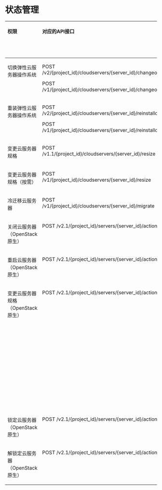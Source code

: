 # 状态管理<a name="ecs_06_0003"></a>

<a name="table12570457816"></a>
<table><thead align="left"><tr id="row2025712451682"><th class="cellrowborder" valign="top" width="14.57%" id="mcps1.1.7.1.1"><p id="p1959712364512"><a name="p1959712364512"></a><a name="p1959712364512"></a>权限</p>
</th>
<th class="cellrowborder" valign="top" width="25.77%" id="mcps1.1.7.1.2"><p id="p72571745883"><a name="p72571745883"></a><a name="p72571745883"></a>对应的API接口</p>
</th>
<th class="cellrowborder" valign="top" width="20.72%" id="mcps1.1.7.1.3"><p id="p162571745883"><a name="p162571745883"></a><a name="p162571745883"></a>授权项（Action）</p>
</th>
<th class="cellrowborder" valign="top" width="17.36%" id="mcps1.1.7.1.4"><p id="p22519318453"><a name="p22519318453"></a><a name="p22519318453"></a>依赖的授权项</p>
</th>
<th class="cellrowborder" valign="top" width="12.21%" id="mcps1.1.7.1.5"><p id="p12900195215510"><a name="p12900195215510"></a><a name="p12900195215510"></a>IAM项目</p>
<p id="p12578131324712"><a name="p12578131324712"></a><a name="p12578131324712"></a>(Project)</p>
</th>
<th class="cellrowborder" valign="top" width="9.370000000000001%" id="mcps1.1.7.1.6"><p id="p1999212348459"><a name="p1999212348459"></a><a name="p1999212348459"></a>企业项目</p>
<p id="p1026502118478"><a name="p1026502118478"></a><a name="p1026502118478"></a>(Enterprise Project)</p>
</th>
</tr>
</thead>
<tbody><tr id="row43301239171419"><td class="cellrowborder" valign="top" width="14.57%" headers="mcps1.1.7.1.1 "><p id="p1715602614464"><a name="p1715602614464"></a><a name="p1715602614464"></a>切换弹性云服务器操作系统</p>
</td>
<td class="cellrowborder" valign="top" width="25.77%" headers="mcps1.1.7.1.2 "><p id="p1478183141917"><a name="p1478183141917"></a><a name="p1478183141917"></a>POST /v2/{project_id}/cloudservers/{server_id}/changeos</p>
<p id="p144788317197"><a name="p144788317197"></a><a name="p144788317197"></a>POST /v1/{project_id}/cloudservers/{server_id}/changeos</p>
</td>
<td class="cellrowborder" valign="top" width="20.72%" headers="mcps1.1.7.1.3 "><p id="p06381852369"><a name="p06381852369"></a><a name="p06381852369"></a>ecs:cloudServers:changeOS</p>
</td>
<td class="cellrowborder" valign="top" width="17.36%" headers="mcps1.1.7.1.4 "><p id="p102516317459"><a name="p102516317459"></a><a name="p102516317459"></a>-</p>
</td>
<td class="cellrowborder" valign="top" width="12.21%" headers="mcps1.1.7.1.5 "><p id="p6972173513280"><a name="p6972173513280"></a><a name="p6972173513280"></a>√</p>
</td>
<td class="cellrowborder" valign="top" width="9.370000000000001%" headers="mcps1.1.7.1.6 "><p id="p1661123005817"><a name="p1661123005817"></a><a name="p1661123005817"></a>√</p>
</td>
</tr>
<tr id="row1225714451388"><td class="cellrowborder" valign="top" width="14.57%" headers="mcps1.1.7.1.1 "><p id="p12156326154614"><a name="p12156326154614"></a><a name="p12156326154614"></a>重装弹性云服务器操作系统</p>
</td>
<td class="cellrowborder" valign="top" width="25.77%" headers="mcps1.1.7.1.2 "><p id="p54781035190"><a name="p54781035190"></a><a name="p54781035190"></a>POST /v2/{project_id}/cloudservers/{server_id}/reinstallos</p>
<p id="p134786313191"><a name="p134786313191"></a><a name="p134786313191"></a>POST /v1/{project_id}/cloudservers/{server_id}/reinstallos</p>
</td>
<td class="cellrowborder" valign="top" width="20.72%" headers="mcps1.1.7.1.3 "><p id="p8605951769"><a name="p8605951769"></a><a name="p8605951769"></a>ecs:cloudServers:rebuild</p>
</td>
<td class="cellrowborder" valign="top" width="17.36%" headers="mcps1.1.7.1.4 "><p id="p325183111458"><a name="p325183111458"></a><a name="p325183111458"></a>-</p>
</td>
<td class="cellrowborder" valign="top" width="12.21%" headers="mcps1.1.7.1.5 "><p id="p1455873517589"><a name="p1455873517589"></a><a name="p1455873517589"></a>√</p>
</td>
<td class="cellrowborder" valign="top" width="9.370000000000001%" headers="mcps1.1.7.1.6 "><p id="p145586350585"><a name="p145586350585"></a><a name="p145586350585"></a>√</p>
</td>
</tr>
<tr id="row39793162377"><td class="cellrowborder" valign="top" width="14.57%" headers="mcps1.1.7.1.1 "><p id="p3156162624610"><a name="p3156162624610"></a><a name="p3156162624610"></a>变更云服务器规格</p>
</td>
<td class="cellrowborder" valign="top" width="25.77%" headers="mcps1.1.7.1.2 "><p id="p79800164370"><a name="p79800164370"></a><a name="p79800164370"></a>POST /v1.1/{project_id}/cloudservers/{server_id}/resize</p>
</td>
<td class="cellrowborder" valign="top" width="20.72%" headers="mcps1.1.7.1.3 "><p id="p10731124916617"><a name="p10731124916617"></a><a name="p10731124916617"></a>ecs:cloudServers:resize</p>
</td>
<td class="cellrowborder" valign="top" width="17.36%" headers="mcps1.1.7.1.4 "><p id="p525113110458"><a name="p525113110458"></a><a name="p525113110458"></a>-</p>
</td>
<td class="cellrowborder" valign="top" width="12.21%" headers="mcps1.1.7.1.5 "><p id="p118621837115815"><a name="p118621837115815"></a><a name="p118621837115815"></a>√</p>
</td>
<td class="cellrowborder" valign="top" width="9.370000000000001%" headers="mcps1.1.7.1.6 "><p id="p18862173714588"><a name="p18862173714588"></a><a name="p18862173714588"></a>√</p>
</td>
</tr>
<tr id="row113711517144014"><td class="cellrowborder" valign="top" width="14.57%" headers="mcps1.1.7.1.1 "><p id="p71569268463"><a name="p71569268463"></a><a name="p71569268463"></a>变更云服务器规格（按需）</p>
</td>
<td class="cellrowborder" valign="top" width="25.77%" headers="mcps1.1.7.1.2 "><p id="p204781139197"><a name="p204781139197"></a><a name="p204781139197"></a>POST /v1/{project_id}/cloudservers/{server_id}/resize</p>
</td>
<td class="cellrowborder" valign="top" width="20.72%" headers="mcps1.1.7.1.3 "><p id="p148961148062"><a name="p148961148062"></a><a name="p148961148062"></a>ecs:cloudServers:resize</p>
</td>
<td class="cellrowborder" valign="top" width="17.36%" headers="mcps1.1.7.1.4 "><p id="p20253311457"><a name="p20253311457"></a><a name="p20253311457"></a>-</p>
</td>
<td class="cellrowborder" valign="top" width="12.21%" headers="mcps1.1.7.1.5 "><p id="p623219398588"><a name="p623219398588"></a><a name="p623219398588"></a>√</p>
</td>
<td class="cellrowborder" valign="top" width="9.370000000000001%" headers="mcps1.1.7.1.6 "><p id="p3232183915813"><a name="p3232183915813"></a><a name="p3232183915813"></a>√</p>
</td>
</tr>
<tr id="row12332174073420"><td class="cellrowborder" valign="top" width="14.57%" headers="mcps1.1.7.1.1 "><p id="p51561326194611"><a name="p51561326194611"></a><a name="p51561326194611"></a>冷迁移云服务器</p>
</td>
<td class="cellrowborder" valign="top" width="25.77%" headers="mcps1.1.7.1.2 "><p id="p1497201991811"><a name="p1497201991811"></a><a name="p1497201991811"></a>POST /v1/{project_id}/cloudservers/{server_id}/migrate</p>
</td>
<td class="cellrowborder" valign="top" width="20.72%" headers="mcps1.1.7.1.3 "><p id="p118331747167"><a name="p118331747167"></a><a name="p118331747167"></a>ecs:cloudServers:migrate</p>
</td>
<td class="cellrowborder" valign="top" width="17.36%" headers="mcps1.1.7.1.4 "><p id="p1925183114519"><a name="p1925183114519"></a><a name="p1925183114519"></a>-</p>
</td>
<td class="cellrowborder" valign="top" width="12.21%" headers="mcps1.1.7.1.5 "><p id="p17773154119589"><a name="p17773154119589"></a><a name="p17773154119589"></a>√</p>
</td>
<td class="cellrowborder" valign="top" width="9.370000000000001%" headers="mcps1.1.7.1.6 "><p id="p1677314105816"><a name="p1677314105816"></a><a name="p1677314105816"></a>√</p>
</td>
</tr>
<tr id="row52571745582"><td class="cellrowborder" valign="top" width="14.57%" headers="mcps1.1.7.1.1 "><p id="p81565268467"><a name="p81565268467"></a><a name="p81565268467"></a>关闭云服务器（OpenStack原生）</p>
</td>
<td class="cellrowborder" valign="top" width="25.77%" headers="mcps1.1.7.1.2 "><p id="p032112243919"><a name="p032112243919"></a><a name="p032112243919"></a>POST /v2.1/{project_id}/servers/{server_id}/action</p>
</td>
<td class="cellrowborder" valign="top" width="20.72%" headers="mcps1.1.7.1.3 "><p id="p181016445618"><a name="p181016445618"></a><a name="p181016445618"></a>ecs:servers:stop</p>
</td>
<td class="cellrowborder" valign="top" width="17.36%" headers="mcps1.1.7.1.4 "><p id="p82516310456"><a name="p82516310456"></a><a name="p82516310456"></a>ecs:servers:get</p>
</td>
<td class="cellrowborder" valign="top" width="12.21%" headers="mcps1.1.7.1.5 "><p id="p10535183195917"><a name="p10535183195917"></a><a name="p10535183195917"></a>√</p>
</td>
<td class="cellrowborder" valign="top" width="9.370000000000001%" headers="mcps1.1.7.1.6 "><p id="p499283424513"><a name="p499283424513"></a><a name="p499283424513"></a>×</p>
</td>
</tr>
<tr id="row172571445985"><td class="cellrowborder" valign="top" width="14.57%" headers="mcps1.1.7.1.1 "><p id="p1815642654615"><a name="p1815642654615"></a><a name="p1815642654615"></a>重启云服务器（OpenStack原生）</p>
</td>
<td class="cellrowborder" valign="top" width="25.77%" headers="mcps1.1.7.1.2 "><p id="p19321824193"><a name="p19321824193"></a><a name="p19321824193"></a>POST /v2.1/{project_id}/servers/{server_id}/action</p>
</td>
<td class="cellrowborder" valign="top" width="20.72%" headers="mcps1.1.7.1.3 "><p id="p1614411381460"><a name="p1614411381460"></a><a name="p1614411381460"></a>ecs:servers:reboot</p>
</td>
<td class="cellrowborder" valign="top" width="17.36%" headers="mcps1.1.7.1.4 "><p id="p3853103619618"><a name="p3853103619618"></a><a name="p3853103619618"></a>ecs:servers:get</p>
</td>
<td class="cellrowborder" valign="top" width="12.21%" headers="mcps1.1.7.1.5 "><p id="p079901011597"><a name="p079901011597"></a><a name="p079901011597"></a>√</p>
</td>
<td class="cellrowborder" valign="top" width="9.370000000000001%" headers="mcps1.1.7.1.6 "><p id="p6799610145918"><a name="p6799610145918"></a><a name="p6799610145918"></a>×</p>
</td>
</tr>
<tr id="row1525717451489"><td class="cellrowborder" valign="top" width="14.57%" headers="mcps1.1.7.1.1 "><p id="p9156326134617"><a name="p9156326134617"></a><a name="p9156326134617"></a>变更云服务器规格（OpenStack原生）</p>
</td>
<td class="cellrowborder" valign="top" width="25.77%" headers="mcps1.1.7.1.2 "><p id="p032110243914"><a name="p032110243914"></a><a name="p032110243914"></a>POST /v2.1/{project_id}/servers/{server_id}/action</p>
</td>
<td class="cellrowborder" valign="top" width="20.72%" headers="mcps1.1.7.1.3 "><p id="p1368916142613"><a name="p1368916142613"></a><a name="p1368916142613"></a>ecs:servers:resize</p>
</td>
<td class="cellrowborder" valign="top" width="17.36%" headers="mcps1.1.7.1.4 "><p id="p0991141512613"><a name="p0991141512613"></a><a name="p0991141512613"></a>ecs:servers:get</p>
<p id="p1965615165619"><a name="p1965615165619"></a><a name="p1965615165619"></a>evs:volumes:list</p>
<p id="p11367151720612"><a name="p11367151720612"></a><a name="p11367151720612"></a>evs:volumes:create</p>
<p id="p1122131816617"><a name="p1122131816617"></a><a name="p1122131816617"></a>evs:volumes:get</p>
<p id="p1910417195616"><a name="p1910417195616"></a><a name="p1910417195616"></a>evs:volumes:attach</p>
<p id="p1118132010614"><a name="p1118132010614"></a><a name="p1118132010614"></a>evs:volumes:detach</p>
<p id="p92786211867"><a name="p92786211867"></a><a name="p92786211867"></a>evs:volumes:manage</p>
<p id="p417182214619"><a name="p417182214619"></a><a name="p417182214619"></a>vpc:ports:get</p>
<p id="p14715182215619"><a name="p14715182215619"></a><a name="p14715182215619"></a>vpc:ports:update</p>
<p id="p5478623462"><a name="p5478623462"></a><a name="p5478623462"></a>vpc:ports:creare</p>
<p id="p05736241867"><a name="p05736241867"></a><a name="p05736241867"></a>vpc:ports:delete</p>
</td>
<td class="cellrowborder" valign="top" width="12.21%" headers="mcps1.1.7.1.5 "><p id="p1911241315919"><a name="p1911241315919"></a><a name="p1911241315919"></a>√</p>
</td>
<td class="cellrowborder" valign="top" width="9.370000000000001%" headers="mcps1.1.7.1.6 "><p id="p811211365912"><a name="p811211365912"></a><a name="p811211365912"></a>×</p>
</td>
</tr>
<tr id="row19808934597"><td class="cellrowborder" valign="top" width="14.57%" headers="mcps1.1.7.1.1 "><p id="p71561426134614"><a name="p71561426134614"></a><a name="p71561426134614"></a>锁定云服务器（OpenStack原生）</p>
</td>
<td class="cellrowborder" valign="top" width="25.77%" headers="mcps1.1.7.1.2 "><p id="p16597019203015"><a name="p16597019203015"></a><a name="p16597019203015"></a>POST /v2.1/{project_id}/servers/{server_id}/action</p>
</td>
<td class="cellrowborder" valign="top" width="20.72%" headers="mcps1.1.7.1.3 "><p id="p410012550517"><a name="p410012550517"></a><a name="p410012550517"></a>ecs:servers:lock</p>
</td>
<td class="cellrowborder" valign="top" width="17.36%" headers="mcps1.1.7.1.4 "><p id="p1265514534517"><a name="p1265514534517"></a><a name="p1265514534517"></a>ecs:servers:get</p>
</td>
<td class="cellrowborder" valign="top" width="12.21%" headers="mcps1.1.7.1.5 "><p id="p652641714597"><a name="p652641714597"></a><a name="p652641714597"></a>√</p>
</td>
<td class="cellrowborder" valign="top" width="9.370000000000001%" headers="mcps1.1.7.1.6 "><p id="p85261917155920"><a name="p85261917155920"></a><a name="p85261917155920"></a>×</p>
</td>
</tr>
<tr id="row1180814349912"><td class="cellrowborder" valign="top" width="14.57%" headers="mcps1.1.7.1.1 "><p id="p14157112618463"><a name="p14157112618463"></a><a name="p14157112618463"></a>解锁定云服务器（OpenStack原生）</p>
</td>
<td class="cellrowborder" valign="top" width="25.77%" headers="mcps1.1.7.1.2 "><p id="p3361132313017"><a name="p3361132313017"></a><a name="p3361132313017"></a>POST /v2.1/{project_id}/servers/{server_id}/action</p>
</td>
<td class="cellrowborder" valign="top" width="20.72%" headers="mcps1.1.7.1.3 "><p id="p24991246257"><a name="p24991246257"></a><a name="p24991246257"></a>ecs:servers:unlock</p>
</td>
<td class="cellrowborder" valign="top" width="17.36%" headers="mcps1.1.7.1.4 "><p id="p6258314450"><a name="p6258314450"></a><a name="p6258314450"></a>ecs:servers:get</p>
</td>
<td class="cellrowborder" valign="top" width="12.21%" headers="mcps1.1.7.1.5 "><p id="p57081518165916"><a name="p57081518165916"></a><a name="p57081518165916"></a>√</p>
</td>
<td class="cellrowborder" valign="top" width="9.370000000000001%" headers="mcps1.1.7.1.6 "><p id="p9708718185916"><a name="p9708718185916"></a><a name="p9708718185916"></a>×</p>
</td>
</tr>
</tbody>
</table>


